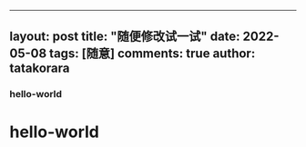 
---
layout: post
title: "随便修改试一试"
date:   2022-05-08
tags: [随意]
comments: true
author: tatakorara
---
### hello-world
# hello-world
